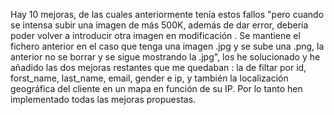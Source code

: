 Hay 10 mejoras, de las cuales anteriormente tenía estos fallos "pero cuando se intensa subir una imagen de más 500K, 
además de dar error, debería poder volver a introducir otra imagen en modificación . Se mantiene el fichero anterior 
en el caso que tenga una imagen .jpg y se sube una .png, la anterior no se borrar y se sigue mostrando la .jpg", 
los he solucionado y he añadido las dos mejoras restantes que me quedaban : la de filtar por id, forst_name, last_name, email, gender e ip, 
y también la localización geográfica del cliente en un mapa en función de su IP. Por lo tanto hen implementado todas las mejoras propuestas.
